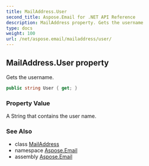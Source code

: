 ```yaml
---
title: MailAddress.User
second_title: Aspose.Email for .NET API Reference
description: MailAddress property. Gets the username
type: docs
weight: 100
url: /net/aspose.email/mailaddress/user/
---
```

## MailAddress.User property

Gets the username.

```csharp
public string User { get; }
```

### Property Value

A String that contains the user name.

### See Also

* class [MailAddress](../)
* namespace [Aspose.Email](../../mailaddress/)
* assembly [Aspose.Email](../../../)


